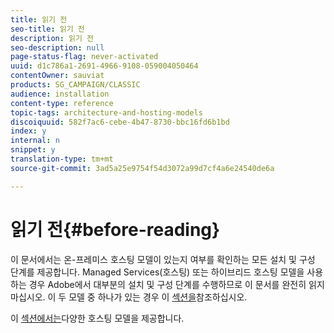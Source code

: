 ```yaml
---
title: 읽기 전
seo-title: 읽기 전
description: 읽기 전
seo-description: null
page-status-flag: never-activated
uuid: d1c786a1-2691-4966-9108-059004050464
contentOwner: sauviat
products: SG_CAMPAIGN/CLASSIC
audience: installation
content-type: reference
topic-tags: architecture-and-hosting-models
discoiquuid: 582f7ac6-cebe-4b47-8730-bbc16fd6b1bd
index: y
internal: n
snippet: y
translation-type: tm+mt
source-git-commit: 3ad5a25e9754f54d3072a99d7cf4a6e24540de6a

---
```



# 읽기 전{#before-reading}

이 문서에서는 온-프레미스 호스팅 모델이 있는지 여부를 확인하는 모든 설치 및 구성 단계를 제공합니다. Managed Services(호스팅) 또는 하이브리드 호스팅 모델을 사용하는 경우 Adobe에서 대부분의 설치 및 구성 단계를 수행하므로 이 문서를 완전히 읽지 마십시오. 이 두 모델 중 하나가 있는 경우 이 [섹션을](../../installation/using/hosting-models.md)참조하십시오.

이 [섹션에서는](../../installation/using/hosting-models.md)다양한 호스팅 모델을 제공합니다.
